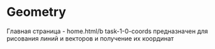 # Geometry
Главная страница - home.html/b
task-1-0-coords предназначен для рисования линий и векторов и получение их координат
